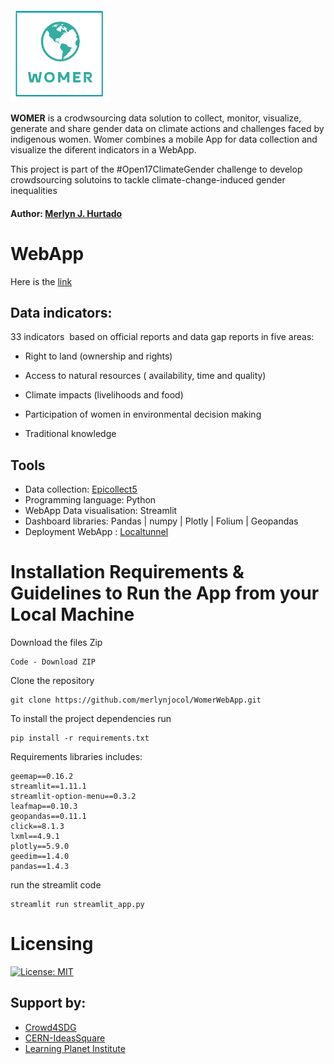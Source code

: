 <img src="https://github.com/merlynjocol/WOMER/blob/main/Images/WOMERLOGO_NOT_BACKGROUND_GREE-removebg-preview.png?raw=true" width="160" height="150">

**WOMER** is a crodwsourcing data solution to collect, monitor, visualize, generate and share gender data on climate actions and challenges faced by indigenous women. Womer combines a mobile App for data collection and visualize the diferent indicators in a WebApp.  

This project is part of the #Open17ClimateGender challenge to develop crowdsourcing solutoins to tackle climate-change-induced gender inequalities

#### **Author:** [Merlyn J. Hurtado](https://github.com/merlynjocol)

# WebApp

Here is the [link](https://merlynjocol-womer-webapp-streamlit-app-cfv6ve.streamlit.app/)


## Data indicators: 
33 indicators  based on official reports and data gap reports in five areas: 

- Right to land (ownership and rights)

-  Access to natural resources ( availability, time and quality)

- Climate impacts (livelihoods and food)

- Participation of women in environmental decision making

- Traditional knowledge

## Tools

- Data collection: [Epicollect5](https://five.epicollect.net/)
- Programming language: Python
- WebApp Data visualisation: Streamlit
- Dashboard libraries: Pandas | numpy | Plotly | Folium | Geopandas
- Deployment WebApp : [Localtunnel](https://github.com/localtunnel/localtunnel)

# Installation Requirements & Guidelines to Run the App from your Local Machine

Download the files Zip
```
Code - Download ZIP
````

Clone the repository 

```
git clone https://github.com/merlynjocol/WomerWebApp.git
```

To install the project dependencies run 

```
pip install -r requirements.txt

```

Requirements libraries includes:

```
geemap==0.16.2
streamlit==1.11.1
streamlit-option-menu==0.3.2
leafmap==0.10.3
geopandas==0.11.1
click==8.1.3
lxml==4.9.1
plotly==5.9.0
geedim==1.4.0
pandas==1.4.3
```

run the streamlit code

```
streamlit run streamlit_app.py
```


# Licensing

[![License: MIT](https://img.shields.io/badge/License-MIT-yellow.svg)](https://opensource.org/licenses/MIT)


## Support by: 

- [Crowd4SDG](https://crowd4sdg.eu/)
- [CERN-IdeasSquare](http://ideasquare.cern/home) 
- [Learning Planet Institute](https://www.learningplanetinstitute.org/en/community)
